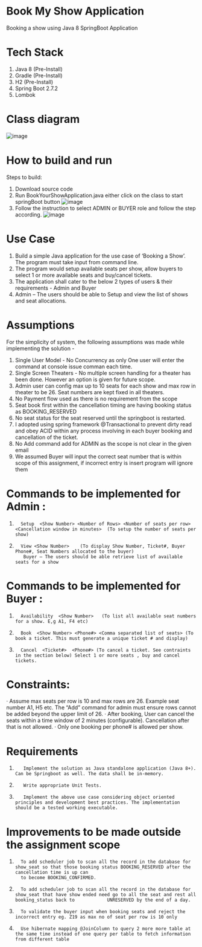 # Book My Show Application
Booking a show using Java 8 SpringBoot Application

# Tech Stack
1. Java 8 (Pre-Install)
2. Gradle (Pre-Install)
3. H2 (Pre-Install)
4. Spring Boot 2.7.2
5. Lombok

# Class diagram
![image](https://user-images.githubusercontent.com/77923632/184535102-2094f036-ac3c-48e5-9236-49ff1c8e6c74.png)
# How to build and run
Steps to build:

1. Download source code
2. Run BookYourShowApplication.java either click on the class to start springBoot button 
![image](https://user-images.githubusercontent.com/77923632/184545965-c5c47fab-1fb0-4ada-804f-d1a282125e79.png)
3. Follow the instruction to select ADMIN or BUYER role and follow the step according.
![image](https://user-images.githubusercontent.com/77923632/184546003-5ddd1d33-6c16-4a10-9bb8-92f835e1cef2.png)


# Use Case

1.  Build a simple Java application for the use case of ‘Booking a Show’. The program must take input from command line.
2.    The program would setup available seats per show, allow buyers to select 1 or more available seats and buy/cancel tickets.
3.   The application shall cater to the below 2 types of users & their requirements - Admin and Buyer
4.    Admin – The users should be able to Setup and view the list of shows and seat allocations.

# Assumptions
For the simplicity of system, the following assumptions was made while implementing the solution -

1. Single User Model - No Concurrency as only One user will enter the command at console issue comman each time. 
2. Single Screen Theaters - No multiple screen handling for a theater has been done. However an option is given for future scope.
3. Admin user can config max up to 10 seats for each show and max row in theater to be 26. Seat numbers are kept fixed in all theaters.
4. No Payment flow used as there is no requirement from the scope
5. Seat book first within the cancellation timing are having booking status as BOOKING_RESERVED
6. No seat status for the seat reserved until the springboot is restarted.
7. I adopted using spring framework @Transactional to prevent dirty read and obey ACID within any process involving in each buyer booking and cancellation of the ticket.
8. No Add command add for ADMIN as the scope is not clear in the given email
9. We assumed Buyer will input the correct seat number that is within scope of this assignment, if incorrect entry is insert program will ignore them

# Commands to be implemented for Admin :

1.       Setup  <Show Number> <Number of Rows> <Number of seats per row>  <Cancellation window in minutes>  (To setup the number of seats per show)
2.       View <Show Number>    (To display Show Number, Ticket#, Buyer Phone#, Seat Numbers allocated to the buyer)
          Buyer – The users should be able retrieve list of available seats for a show     

# Commands to be implemented for Buyer :
1.       Availability  <Show Number>   (To list all available seat numbers for a show. E,g A1, F4 etc)
2.       Book  <Show Number> <Phone#> <Comma separated list of seats> (To book a ticket. This must generate a unique ticket # and display)
3.       Cancel  <Ticket#>  <Phone#> (To cancel a ticket. See contraints in the section below) Select 1 or more seats , buy and cancel tickets.


# Constraints:
·         Assume max seats per row is 10 and max rows are 26. Example seat number A1,  H5 etc.
The “Add” command for admin must ensure rows cannot be added beyond the upper limit of 26.
·         After booking, User can cancel the seats within a time window of 2 minutes (configurable).   Cancellation after that is not allowed.
·         Only one booking per phone# is allowed per show.

# Requirements
1.        Implement the solution as Java standalone application (Java 8+). Can be Springboot as well. The data shall be in-memory.  
2.        Write appropriate Unit Tests.
3.        Implement the above use case considering object oriented principles and development best practices. The implementation should be a tested working executable.  

# Improvements to be made outside the assignment scope
1.       To add scheduler job to scan all the record in the database for show_seat so that those booking status BOOKING_RESERVED after the cancellation time is up can 
         to become BOOKING_CONFIRMED. 
2.       To add scheduler job to scan all the record in the database for show_seat that have show ended need go to all the seat and rest all booking_status back to            UNRESERVED by the end of a day.
3.       To validate the buyer input when booking seats and reject the incorrect entry eg. Z19 as max no of seat per row is 10 only
4.       Use hibernate mapping @JoinColumn to query 2 more more table at the same time instead of one query per table to fetch information from different table
          
